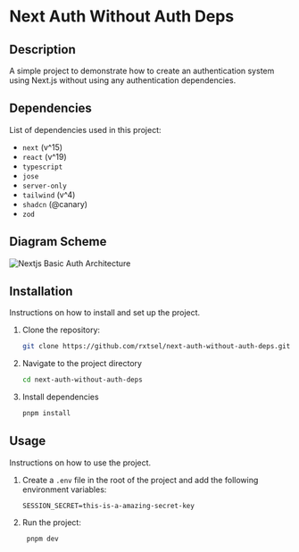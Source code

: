 # Next Auth Without Auth Deps

## Description

A simple project to demonstrate how to create an authentication system using Next.js without using any authentication dependencies.

## Dependencies

List of dependencies used in this project:

- `next` (v^15)
- `react` (v^19)
- `typescript`
- `jose`
- `server-only`
- `tailwind` (v^4)
- `shadcn` (@canary)
- `zod`

## Diagram Scheme

![Nextjs Basic Auth Architecture](https://github.com/user-attachments/assets/971627f7-71e0-44e1-8a10-b02406c8c3d8)


## Installation

Instructions on how to install and set up the project.

1. Clone the repository:

   ```bash
   git clone https://github.com/rxtsel/next-auth-without-auth-deps.git
   ```

2. Navigate to the project directory

   ```bash
   cd next-auth-without-auth-deps
   ```

3. Install dependencies

   ```bash
   pnpm install
   ```

## Usage

Instructions on how to use the project.

1. Create a `.env` file in the root of the project and add the following environment variables:

   ```env
   SESSION_SECRET=this-is-a-amazing-secret-key
   ```

2. Run the project:

   ```bash
    pnpm dev
   ```
